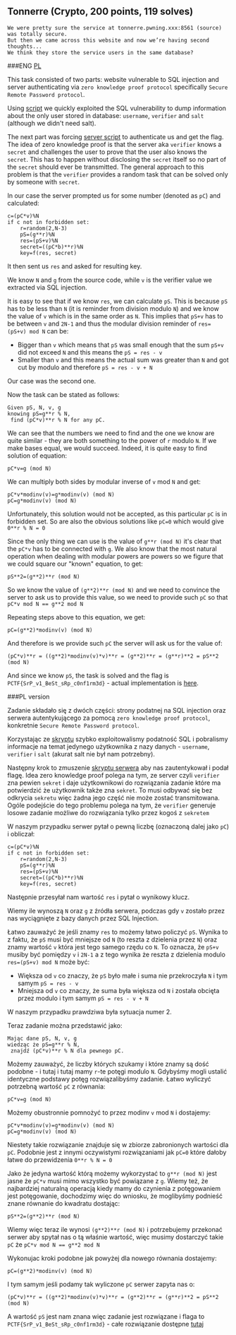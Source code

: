 ## Tonnerre (Crypto, 200 points, 119 solves)

	We were pretty sure the service at tonnerre.pwning.xxx:8561 (source) was totally secure. 
	But then we came across this website and now we’re having second thoughts... 
	We think they store the service users in the same database?

###ENG
[PL](#pl-version)

This task consisted of two parts: website vulnerable to SQL injection and server authenticating via `zero knowledge proof protocol` specifically `Secure Remote Password protocol`.

Using [script](doit.py) we quickly exploited the SQL vulnerability to dump information about the only user stored in database: `username`, `verifier` and `salt` (although we didn't need salt).

The next part was forcing [server script](public_server.py) to authenticate us and get the flag.
The idea of zero knowledge proof is that the server aka `verifier` knows a `secret` and challenges the user to prove that the user also knows the `secret`.
This has to happen without disclosing the `secret` itself so no part of the `secret` should ever be transmitted.
The general approach to this problem is that the `verifier` provides a random task that can be solved only by someone with `secret`.

In our case the server prompted us for some number (denoted as `pC`) and calculated:

```
c=(pC*v)%N
if c not in forbidden set:
	r=random(2,N-3)
	pS=(g**r)%N
	res=(pS+v)%N
	secret=((pC*b)**r)%N
	key=f(res, secret)
```

It then sent us `res` and asked for resulting key.

We know `N` and `g` from the source code, while `v` is the verifier value we extracted via SQL injection.

It is easy to see that if we know `res`, we can calculate `pS`.
This is because `pS` has to be less than `N` (it is reminder from division modulo `N`) and we know the value of `v` which is in the same order as `N`.
This implies that `pS+v` has to be between `v` and `2N-1` and thus the modular division reminder of `res=(pS+v) mod N` can be:

- Bigger than `v` which means that `pS` was small enough that the sum `pS+v` did not exceed `N` and this means the `pS = res - v`
- Smaller than `v` and this means the actual sum was greater than `N` and got cut by modulo and therefore `pS = res - v + N`

Our case was the second one.

Now the task can be stated  as follows:
```
Given pS, N, v, g
knowing pS=g**r % N,
 find (pC*v)**r % N for any pC.
```

We can see that the numbers we need to find and the one we know are quite similar - they are both something to the power of `r` modulo `N`. 
If we make bases equal, we would succeed. 
Indeed, it is quite easy to find solution of equation:

```
pC*v=g (mod N)
```

We can multiply both sides by modular inverse of `v` mod `N` and get:

```
pC*v*modinv(v)=g*modinv(v) (mod N)
pC=g*modinv(v) (mod N)
```

Unfortunately, this solution would not be accepted, as this particular `pC` is in forbidden set.
So are also the obvious solutions like `pC=0` which would give `0**r % N = 0`

Since the only thing we can use is the value of `g**r (mod N)` it's clear that the `pC*v` has to be connected with `g`.
We also know that the most natural operation when dealing with modular powers are powers so we figure that we could square our "known" equation, to get:
```
pS**2=(g**2)**r (mod N)
```

So we know the value of `(g**2)**r (mod N)` and we need to convince the server to ask us to provide this value, so we need to provide such `pC` so that `pC*v mod N == g**2 mod N`

Repeating steps above to this equation, we get:

```
pC=(g**2)*modinv(v) (mod N)
```

And therefore is we provide such `pC` the server will ask us for the value of:

```
(pC*v)**r = ((g**2)*modinv(v)*v)**r = (g**2)**r = (g**r)**2 = pS**2 (mod N)
```

And since we know `pS`, the task is solved and the flag is `PCTF{SrP_v1_BeSt_sRp_c0nf1rm3d}` - actual implementation is [here](solve.py).

###PL version

Zadanie składało się z dwóch części: strony podatnej na SQL injection oraz serwera autentykującego za pomocą `zero knowledge proof protocol`, konkretnie `Secure Remote Password protocol`.

Korzystając ze [skryptu](doit.py) szybko exploitowalismy podatność SQL i pobralismy informacje na temat jedynego użytkownika z nazy danych - `username`, `verifier` i `salt` (akurat salt nie był nam potrzebny).

Następny krok to zmuszenie [skryptu serwera](public_server.py) aby nas zautentykował i podał flagę.
Idea zero knowledge proof polega na tym, ze server czyli `verifier` zna pewien `sekret` i daje użytkownikowi do rozwiązania zadanie które ma potwierdzić że użytkownik także zna `sekret`.
To musi odbywać się bez odkrycia `sekretu` więc żadna jego część nie może zostać transmitowana.
Ogóle podejście do tego problemu polega na tym, że `verifier` generuje losowe zadanie możliwe do rozwiązania tylko przez kogoś z `sekretem`

W naszym przypadku serwer pytał o pewną liczbę (oznaczoną dalej jako `pC`) i obliczał:

```
c=(pC*v)%N
if c not in forbidden set:
	r=random(2,N-3)
	pS=(g**r)%N
	res=(pS+v)%N
	secret=((pC*b)**r)%N
	key=f(res, secret)
```

Następnie przesyłał nam wartość `res` i pytał o wynikowy klucz.

Wiemy ile wynoszą `N` oraz `g` z źródła serwera, podczas gdy `v` zostało przez nas wyciągnięte z bazy danych przez SQL Injection.

Łatwo zauważyć że jeśli znamy `res` to możemy łatwo policzyć `pS`.
Wynika to z faktu, że `pS` musi być mniejsze od `N` (to reszta z dzielenia przez `N`) oraz znamy wartość `v` która jest tego samego rzędu co `N`.
To oznacza, że `pS+v` musiby być pomiędzy `v` i `2N-1` a z tego wynika że reszta z dzielenia modulo `res=(pS+v) mod N` może być:

- Większa od `v` co znaczy, że `pS` było małe i suma nie przekroczyła `N` i tym samym `pS = res - v`
- Mniejsza od `v` co znaczy, że suma była większa od `N` i została obcięta przez modulo i tym samym `pS = res - v + N`

W naszym przypadku prawdziwa była sytuacja numer 2.

Teraz zadanie można przedstawić jako:
```
Mając dane pS, N, v, g
wiedząc że pS=g**r % N,
 znajdź (pC*v)**r % N dla pewnego pC.
```

Możemy zauważyć, że liczby których szukamy i które znamy są dość podobne - i tutaj i tutaj mamy `r`-te potęgi modulo `N`.
Gdybyśmy mogli ustalić identyczne podstawy potęg rozwiązalibyśmy zadanie.
Łatwo wyliczyć potrzebną wartość `pC` z równania:

```
pC*v=g (mod N)
```

Możemy obustronnie pomnożyć to przez modinv `v` mod `N` i dostajemy:

```
pC*v*modinv(v)=g*modinv(v) (mod N)
pC=g*modinv(v) (mod N)
```

Niestety takie rozwiązanie znajduje się w zbiorze zabronionych wartości dla `pC`.
Podobnie jest z innymi oczywistymi rozwiązaniami jak `pC=0` które dałoby łatwe do przewidzenia `0**r % N = 0`

Jako że jedyna wartość którą możemy wykorzystać to `g**r (mod N)` jest jasne że `pC*v` musi mimo wszystko być powiązane z `g`.
Wiemy też, że najbardziej naturalną operacją kiedy mamy do czynienia z potęgowaniem jest potęgowanie, dochodzimy więc do wniosku, że moglibyśmy podnieść znane równanie do kwadratu dostając:

```
pS**2=(g**2)**r (mod N)
```

Wiemy więc teraz ile wynosi `(g**2)**r (mod N)` i potrzebujemy przekonać serwer aby spytał nas o tą właśnie wartość, więc musimy dostarczyć takie `pC` że `pC*v mod N == g**2 mod N`

Wykonujac kroki podobne jak powyżej dla nowego równania dostajemy:

```
pC=(g**2)*modinv(v) (mod N)
```

I tym samym jeśli podamy tak wyliczone `pC` serwer zapyta nas o:

```
(pC*v)**r = ((g**2)*modinv(v)*v)**r = (g**2)**r = (g**r)**2 = pS**2 (mod N)
```

A wartość `pS` jest nam znana więc zadanie jest rozwiązane i flaga to `PCTF{SrP_v1_BeSt_sRp_c0nf1rm3d}` - całe rozwiązanie dostępne [tutaj](solve.py)

